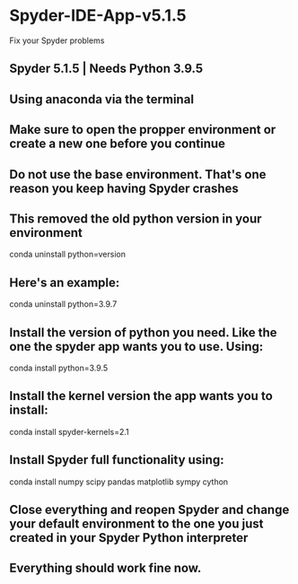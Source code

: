 # Spyder-IDE-App-v5.1.5
Fix your Spyder problems

## Spyder 5.1.5 | Needs Python 3.9.5

## Using anaconda via the terminal ##

## Make sure to open the propper environment or create a new one before you continue 
## Do not use the base environment. That's one reason you keep having Spyder crashes

## This removed the old python version in your environment 
conda uninstall python=version

## Here's an example: 
conda uninstall python=3.9.7

## Install the version of python you need. Like the one the spyder app wants you to use. Using:
conda install python=3.9.5

## Install the kernel version the app wants you to install:
conda install spyder-kernels=2.1

## Install Spyder full functionality using:
conda install numpy scipy pandas matplotlib sympy cython

## Close everything and reopen Spyder and change your default environment to the one you just created in your Spyder Python interpreter
## Everything should work fine now.
